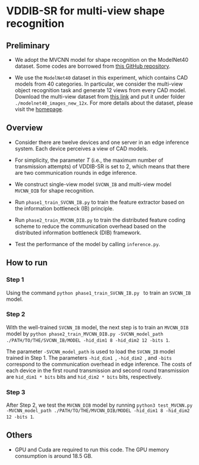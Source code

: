 # VDDIB-SR for multi-view shape recognition

## Preliminary

* We adopt the MVCNN model for shape recognition on the ModelNet40 dataset. Some codes are borrowed from [this GitHub repository](https://github.com/jongchyisu/mvcnn_pytorch).

* We use the `ModelNet40` dataset in this experiment, which contains CAD models from 40 categories. In particular, we consider the multi-view object recognition task and generate 12 views from every CAD model. Download the multi-view dataset from [this link](http://supermoe.cs.umass.edu/shape_recog/shaded_images.tar.gz) and put it under folder `./modelnet40_images_new_12x`. For more details about the dataset, please visit the [homepage](https://modelnet.cs.princeton.edu/).


## Overview

* Consider there are twelve devices and one server in an edge inference system. Each device perceives a view of CAD models.

* For simplicity, the parameter $T$ (i.e., the maximum number of transmission attempts) of VDDIB-SR is set to 2, which means that there are two communication rounds in edge inference.

* We construct single-view model `SVCNN_IB` and multi-view model `MVCNN_DIB` for shape recognition.

* Run `phase1_train_SVCNN_IB.py` to train the feature extractor based on the information bottleneck (IB) principle.

* Run `phase2_train_MVCNN_DIB.py` to train the distributed feature coding scheme to reduce the communication overhead based on the distributed information bottleneck (DIB) framework.

* Test the performance of the model by calling `inference.py`.

## How to run
### Step 1

Using the command `python phase1_train_SVCNN_IB.py ` to train an `SVCNN_IB` model.

### Step 2

With the well-trained `SVCNN_IB` model, the next step is to train an `MVCNN_DIB` model by `python phase2_train_MVCNN_DIB.py -SVCNN_model_path ./PATH/TO/THE/SVCNN_IB/MODEL -hid_dim1 8 -hid_dim2 12 -bits 1`.

The parameter `-SVCNN_model_path` is used to load the `SVCNN_IB` model trained in Step 1. The parameters `-hid_dim1 `, `-hid_dim2 `, and `-bits` correspond to the communication overhead in edge inference. The costs of each device in the first round transmission and second round transmission are `hid_dim1 * bits` bits and `hid_dim2 * bits` bits, respectively.

### Step 3

After Step 2, we test the `MVCNN_DIB` model by running `python3 test_MVCNN.py -MVCNN_model_path ./PATH/TO/THE/MVCNN_DIB/MODEL -hid_dim1 8 -hid_dim2 12 -bits 1`.



## Others

* GPU and Cuda are required to run this code. The GPU memory consumption is around 18.5 GB.
